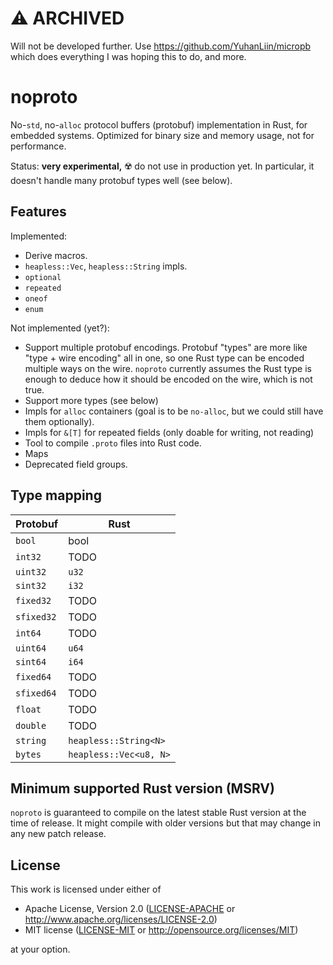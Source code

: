 # ⚠️ ARCHIVED

Will not be developed further. Use https://github.com/YuhanLiin/micropb which does everything I was hoping this to do, and more.

# noproto

No-`std`, no-`alloc` protocol buffers (protobuf) implementation in Rust, for embedded systems.
Optimized for binary size and memory usage, not for performance.

Status: **very experimental,** :radioactive: do not use in production yet. In particular, it doesn't
handle many protobuf types well (see below).

## Features

Implemented:

- Derive macros.
- `heapless::Vec`, `heapless::String` impls.
- `optional`
- `repeated`
- `oneof`
- `enum`

Not implemented (yet?):

- Support multiple protobuf encodings. Protobuf "types" are more like "type + wire encoding" all in one,
  so one Rust type can be encoded multiple ways on the wire. `noproto` currently assumes the Rust type is enough
  to deduce how it should be encoded on the wire, which is not true.
- Support more types (see below)
- Impls for `alloc` containers (goal is to be `no-alloc`, but we could still have them optionally).
- Impls for `&[T]` for repeated fields (only doable for writing, not reading)
- Tool to compile `.proto` files into Rust code.
- Maps
- Deprecated field groups.

## Type mapping

| Protobuf | Rust | 
|-|-|
| `bool` | bool |
| `int32` | TODO |
| `uint32` | `u32` |
| `sint32` | `i32` |
| `fixed32` | TODO |
| `sfixed32` | TODO |
| `int64` | TODO |
| `uint64` | `u64` |
| `sint64` | `i64` |
| `fixed64` | TODO |
| `sfixed64` | TODO |
| `float` | TODO |
| `double` | TODO |
| `string` | `heapless::String<N>` |
| `bytes` | `heapless::Vec<u8, N>` |

## Minimum supported Rust version (MSRV)

`noproto` is guaranteed to compile on the latest stable Rust version at the time of release. It might compile with older versions but that may change in any new patch release.

## License

This work is licensed under either of

- Apache License, Version 2.0 ([LICENSE-APACHE](LICENSE-APACHE) or
  <http://www.apache.org/licenses/LICENSE-2.0>)
- MIT license ([LICENSE-MIT](LICENSE-MIT) or <http://opensource.org/licenses/MIT>)

at your option.
